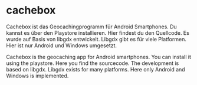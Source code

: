 # cachebox
Cachebox ist das Geocachingprogramm für Android Smartphones.
Du kannst es über den Playstore installieren.
Hier findest du den Quellcode.
Es wurde auf Basis von libgdx entwickelt.
Libgdx gibt es für viele Platformen.
Hier ist nur Android und Windows umgesetzt.

Cachebox is the geocaching app for Android smartphones.
You can install it using the playstore.
Here you find the sourcecode.
The development is based on libgdx.
Libgdx exists for many platforms.
Here only Android and Windows is implemented.
